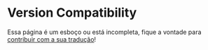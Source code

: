 # Version Compatibility

Essa página é um esboço ou está incompleta, fique a vontade para [contribuir com a sua tradução](https://github.com/developer-academy-pucpr/the-swift-programming-language-in-pt-br/blob/master/CONTRIBUTING.md)! 
